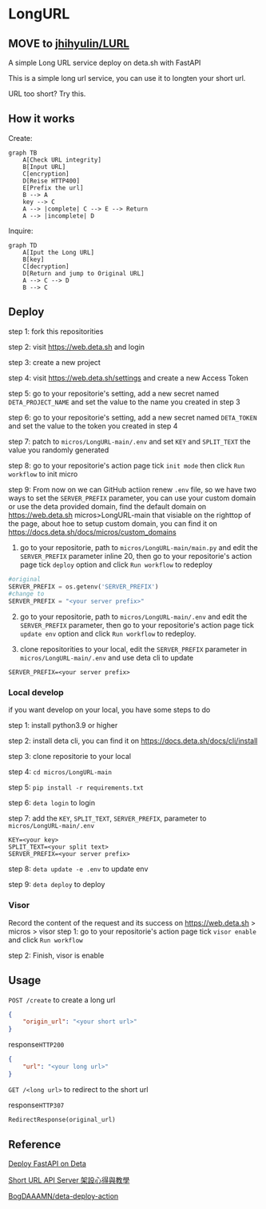 # LongURL

## MOVE to [jhihyulin/LURL](https://github.com/jhihyulin/LURL)

A simple Long URL service deploy on deta.sh with FastAPI

This is a simple long url service, you can use it to longten your short url.

URL too short? Try this.

## How it works

Create:

```mermaid
graph TB
    A[Check URL integrity]
    B[Input URL]
    C[encryption]
    D[Reise HTTP400]
    E[Prefix the url]
    B --> A
    key --> C
    A --> |complete| C --> E --> Return
    A --> |incomplete| D
```

Inquire:

```mermaid
graph TD
    A[Iput the Long URL]
    B[key]
    C[decryption]
    D[Return and jump to Original URL]
    A --> C --> D
    B --> C
```

## Deploy

step 1: fork this repositorities

step 2: visit https://web.deta.sh and login

step 3: create a new project

step 4: visit https://web.deta.sh/settings and create a new Access Token

step 5: go to your repositorie's setting, add a new secret named ```DETA_PROJECT_NAME``` and set the value to the name you created in step 3

step 6: go to your repositorie's setting, add a new secret named ```DETA_TOKEN``` and set the value to the token you created in step 4

step 7: patch to ```micros/LongURL-main/.env``` and set ```KEY``` and ```SPLIT_TEXT``` the value you randomly generated

step 8: go to your repositorie's action page tick ```init mode``` then click ```Run workflow``` to init micro

step 9: From now on we can GitHub actiion renew ```.env``` file, so we have two ways to set the ```SERVER_PREFIX``` parameter, you can use your custom domain or use the deta provided domain, find the default domain on https://web.deta.sh micros>LongURL-main that visiable on the righttop of the page, about hoe to setup custom domain, you can find it on https://docs.deta.sh/docs/micros/custom_domains

1. go to your repositorie, path to ```micros/LongURL-main/main.py``` and edit the ```SERVER_PREFIX``` parameter inline 20, then go to your repositorie's action page tick ```deploy``` option and click ```Run workflow``` to redeploy
```python
#original
SERVER_PREFIX = os.getenv('SERVER_PREFIX')
#change to
SERVER_PREFIX = "<your server prefix>"
```

2. go to your repositorie, path to ```micros/LongURL-main/.env``` and edit the ```SERVER_PREFIX``` parameter, then go to your repositorie's action page tick ```update env``` option and click ```Run workflow``` to redeploy.


3. clone repositorities to your local, edit the ```SERVER_PREFIX``` parameter in ```micros/LongURL-main/.env``` and use deta cli to update
```env
SERVER_PREFIX=<your server prefix>
```


### Local develop
if you want develop on your local, you have some steps to do

step 1: install python3.9 or higher

step 2: install deta cli, you can find it on https://docs.deta.sh/docs/cli/install

step 3: clone repositorie to your local

step 4: ```cd micros/LongURL-main```

step 5: ```pip install -r requirements.txt```

step 6: ```deta login``` to login

step 7: add the ```KEY```, ```SPLIT_TEXT```, ```SERVER_PREFIX```, parameter to ```micros/LongURL-main/.env```

```env
KEY=<your key>
SPLIT_TEXT=<your split text>
SERVER_PREFIX=<your server prefix>
```

step 8: ```deta update -e .env``` to update env

step 9: ```deta deploy``` to deploy

### Visor
Record the content of the request and its success on https://web.deta.sh > micros > visor
step 1: go to your repositorie's action page tick ```visor enable``` and click ```Run workflow```

step 2: Finish, visor is enable

## Usage
```POST /create``` to create a long url
```json
{
    "origin_url": "<your short url>"
}
```

response```HTTP200```
```json
{
    "url": "<your long url>"
}
```

```GET /<long url>``` to redirect to the short url

response```HTTP307```
```python
RedirectResponse(original_url)
```

## Reference
[Deploy FastAPI on Deta](https://fastapi.tiangolo.com/deployment/deta/)

[Short URL API Server 架設心得與教學](https://hackmd.io/@Xpz2MX78SomsO4mV3ejdqg/SyvmmBCfX?type=view)

[BogDAAAMN/deta-deploy-action](https://github.com/BogDAAAMN/deta-deploy-action)

